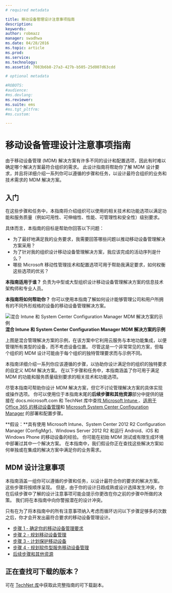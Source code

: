 ```yaml
---
# required metadata

title: 移动设备管理设计注意事项指南
description:
keywords:
author: robmazz
manager: swadhwa
ms.date: 04/28/2016
ms.topic: article
ms.prod:
ms.service:
ms.technology:
ms.assetid: 7083b6b8-27a3-427b-b505-25d007d63cdd

# optional metadata

#ROBOTS:
#audience:
#ms.devlang:
ms.reviewer: 
ms.suite: ems
#ms.tgt_pltfrm:
#ms.custom:

---
```


# 移动设备管理设计注意事项指南

由于移动设备管理 (MDM) 解决方案有许多不同的设计和配置选项，因此有时难以确定哪个解决方案最符合组织的需求。 此设计指南将帮助你了解 MDM 设计要求，并且将详细介绍一系列你可以遵循的步骤和任务，以设计最符合组织的业务和技术需求的 MDM 解决方案。 

## 入门

在这些步骤和任务中，本指南将介绍组织可以使用的相关技术和功能选项以满足功能和服务质量（例如可用性、可伸缩性、性能、可管理性和安全性）级别要求。

具体而言，本指南的目标是帮助你回答以下问题：

- 为了最好地满足我的业务要求，我需要回答哪些问题以推动移动设备管理解决方案采用？
- 为了针对我的组织设计移动设备管理解决方案，我应该完成的活动序列是什么？
- 哪些 Microsoft 移动性管理技术和配置选项可用于帮助我满足要求，如何权衡这些选项的优劣？

**本指南适用于谁？** 负责为中型或大型组织设计移动设备管理解决方案的信息技术架构师和专业人员。

**本指南将如何帮助你？** 你可以使用本指南了解如何设计能够管理公司和用户所拥有的不同外形规格的设备的移动设备管理解决方案。

![混合 Intune 和 System Center Configuration Manager MDM 解决方案的示例](./media/MDM_Figure_01.png)
**混合 Intune 和 System Center Configuration Manager MDM 解决方案的示例**

上图是混合管理解决方案的示例，在该方案中它利用云服务与本地功能集成，以便管理所有类型的设备，而不考虑设备位置。 尽管这是一个非常常见的方案，但每个组织的 MDM 设计可能由于每个组织的独特管理要求而与示例不同。
 
本指南详细介绍一系列你应该遵循的步骤，以协助你设计满足你的组织的独特要求的自定义 MDM 解决方案。 在以下步骤和任务中，本指南涵盖了你可用于满足 MDM 的功能和服务质量级别要求的相关技术和功能选项。 

尽管本指南可帮助你设计 MDM 解决方案，但它不讨论管理解决方案的具体实现或操作选项。 你可以使用位于本指南末尾的**后续步骤和其他资源**部分中提供的链接在 docs.microsoft.com 和 TechNet 库中查找[ Microsoft Intune ](/Intune/)、[适用于 Office 365 的移动设备管理](https://technet.microsoft.com/library/ms.o365.cc.devicepolicy.aspx)和 [Microsoft System Center Configuration Manager](https://technet.microsoft.com/library/cc507089.aspx) 的部署和配置步骤。

**假设：**具有使用 Microsoft Intune、System Center 2012 R2 Configuration Manager (ConfigMgr)、Windows Server 2012 R2 和运行 Android、iOS 和 Windows Phone 的移动设备的经验。 你可能在初始 MDM 测试或有限生成环境中部署过其中一个解决方案。 在本指南中，我们假设你正在查找这些解决方案如何单独或在集成的解决方案中满足你的业务需求。

## MDM 设计注意事项
本指南涵盖一组你可以遵循的步骤和任务，以设计最符合你的要求的解决方案。 这些步骤将按顺序呈现。 但是，由于你的设计日趋成熟或设计选择发生冲突，你在后续步骤中了解的设计注意事项可能会提示你更改在你之前的步骤中所做的决策。 我们将在本指南中向你警报潜在的设计冲突。

只有在为了将本指南中的所有注意事项纳入考虑而循环访问以下步骤足够多的次数之后，你才会开发出最符合要求的移动设备管理设计。 

- [步骤 1 - 确定你的移动设备管理要求](mdm-step-1-identify-your-mobile-device-management-requirements.md)
- [步骤 2 - 规划移动设备管理](mdm-step-2-plan-for-mobile-device-management.md)
- [步骤 3 - 计划保护移动设备](mdm-step-3-plan-enhancing-mobile-devices-protection.md)
- [步骤 4 - 规划软件型服务移动设备管理](mdm-step-4-plan-for-software-as-a-service-mobile-device-management.md)
- [后续步骤和其他资源](mdm-next-steps-and-additional-resources.md)
        
## 正在查找可下载的版本？
可在 [ TechNet 库](https://gallery.technet.microsoft.com/Mobile-Device-Management-7d401582)中获取此完整指南的可下载副本。


<!--HONumber=Apr16_HO2-->


